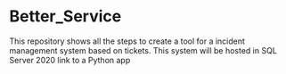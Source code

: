 # Better_Service

This repository shows all the steps to create a tool for a incident management system based on tickets. 
This system will be hosted in SQL Server 2020 link to a Python app 
